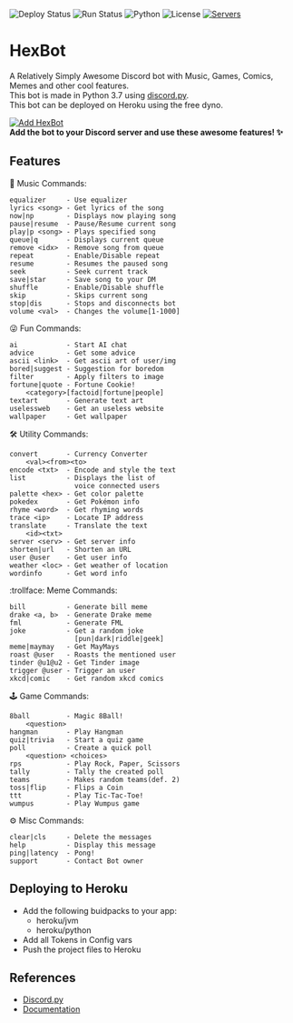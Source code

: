 ![Deploy Status](https://img.shields.io/github/workflow/status/1Prototype1/HexBot/Deploy?label=Deploy&logo=heroku) ![Run Status](https://img.shields.io/github/workflow/status/1Prototype1/HexBot/Run?label=Run&logo=heroku) ![Python](https://img.shields.io/badge/python-v3.7.9-blue?logo=python&logoColor=ffe873) ![License](https://img.shields.io/github/license/1Prototype1/HexBot) [![Servers](https://img.shields.io/badge/servers-21-FF355E?style=social&logo=discord)](https://discord.com/oauth2/authorize?client_id=747461870629290035&scope=bot&permissions=57344)
# HexBot
A Relatively Simply Awesome Discord bot with Music, Games, Comics, Memes and other cool features. <br>
This bot is made in Python 3.7 using [discord.py](https://github.com/Rapptz/discord.py).<br>
This bot can be deployed on Heroku using the free dyno.

[![Add HexBot](https://img.shields.io/badge/-Add%20Bot-141B2E?style=for-the-badge&logo=discord)](https://discord.com/oauth2/authorize?client_id=747461870629290035&scope=bot&permissions=57344) <br>
**Add the bot to your Discord server and use these awesome features! :sparkles:**

Features
---
:musical_note: Music Commands:
```
equalizer     - Use equalizer
lyrics <song> - Get lyrics of the song
now|np        - Displays now playing song
pause|resume  - Pause/Resume current song
play|p <song> - Plays specified song
queue|q       - Displays current queue
remove <idx>  - Remove song from queue
repeat        - Enable/Disable repeat
resume        - Resumes the paused song
seek          - Seek current track
save|star     - Save song to your DM
shuffle       - Enable/Disable shuffle
skip          - Skips current song
stop|dis      - Stops and disconnects bot
volume <val>  - Changes the volume[1-1000]
```
:stuck_out_tongue_winking_eye: Fun Commands:
```
ai            - Start AI chat
advice        - Get some advice
ascii <link>  - Get ascii art of user/img
bored|suggest - Suggestion for boredom
filter        - Apply filters to image
fortune|quote - Fortune Cookie!
    <category>[factoid|fortune|people]
textart       - Generate text art
uselessweb    - Get an useless website
wallpaper     - Get wallpaper
```
:hammer_and_wrench: Utility Commands:
```
convert       - Currency Converter
    <val><from><to>
encode <txt>  - Encode and style the text
list          - Displays the list of
                voice connected users
palette <hex> - Get color palette
pokedex       - Get Pokémon info
rhyme <word>  - Get rhyming words
trace <ip>    - Locate IP address
translate     - Translate the text
    <id><txt>
server <serv> - Get server info
shorten|url   - Shorten an URL
user @user    - Get user info
weather <loc> - Get weather of location
wordinfo      - Get word info
```
:trollface: Meme Commands:
```
bill          - Generate bill meme
drake <a, b>  - Generate Drake meme
fml           - Generate FML
joke          - Get a random joke
                [pun|dark|riddle|geek]
meme|maymay   - Get MayMays
roast @user   - Roasts the mentioned user
tinder @u1@u2 - Get Tinder image
trigger @user - Trigger an user
xkcd|comic    - Get random xkcd comics
```
:joystick: Game Commands:
```
8ball         - Magic 8Ball!
    <question>
hangman       - Play Hangman
quiz|trivia   - Start a quiz game
poll          - Create a quick poll
    <question> <choices>
rps           - Play Rock, Paper, Scissors
tally         - Tally the created poll
teams         - Makes random teams(def. 2)
toss|flip     - Flips a Coin
ttt           - Play Tic-Tac-Toe!
wumpus        - Play Wumpus game
```
:gear: Misc Commands:
```
clear|cls     - Delete the messages
help          - Display this message
ping|latency  - Pong!
support       - Contact Bot owner
```
Deploying to Heroku
---
- Add the following buidpacks to your app:
  - heroku/jvm
  - heroku/python
- Add all Tokens in Config vars
- Push the project files to Heroku

References
---
- [Discord.py](https://github.com/Rapptz/discord.py)
- [Documentation](https://discordpy.readthedocs.io/en/latest/index.html)